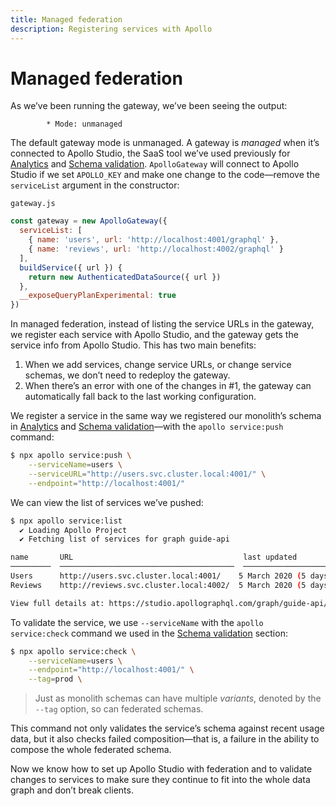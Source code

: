 ```yaml
---
title: Managed federation
description: Registering services with Apollo
---
```


# Managed federation

As we’ve been running the gateway, we’ve been seeing the output:

```
        * Mode: unmanaged
```

The default gateway mode is unmanaged. A gateway is *managed* when it’s connected to Apollo Studio, the SaaS tool we’ve used previously for [Analytics](../server/production/analytics.md) and [Schema validation](../server/extended-topics/schema-validation.md). `ApolloGateway` will connect to Apollo Studio if we set `APOLLO_KEY` and make one change to the code—remove the `serviceList` argument in the constructor:

`gateway.js`

```js
const gateway = new ApolloGateway({
  serviceList: [
    { name: 'users', url: 'http://localhost:4001/graphql' },
    { name: 'reviews', url: 'http://localhost:4002/graphql' }
  ],
  buildService({ url }) {
    return new AuthenticatedDataSource({ url })
  },
  __exposeQueryPlanExperimental: true
})
```

In managed federation, instead of listing the service URLs in the gateway, we register each service with Apollo Studio, and the gateway gets the service info from Apollo Studio. This has two main benefits: 

1. When we add services, change service URLs, or change service schemas, we don’t need to redeploy the gateway.
2. When there’s an error with one of the changes in #1, the gateway can automatically fall back to the last working configuration.

We register a service in the same way we registered our monolith’s schema in [Analytics](../server/production/analytics.md) and [Schema validation](../server/extended-topics/schema-validation.md)—with the `apollo service:push` command:

```sh
$ npx apollo service:push \
    --serviceName=users \
    --serviceURL="http://users.svc.cluster.local:4001/" \
    --endpoint="http://localhost:4001/"
```

We can view the list of services we’ve pushed:

```sh
$ npx apollo service:list
  ✔ Loading Apollo Project
  ✔ Fetching list of services for graph guide-api

name       URL                                      last updated
─────────  ───────────────────────────────────────  ────────────────────────
Users      http://users.svc.cluster.local:4001/    5 March 2020 (5 days ago)
Reviews    http://reviews.svc.cluster.local:4002/  5 March 2020 (5 days ago)

View full details at: https://studio.apollographql.com/graph/guide-api/service-list
```

To validate the service, we use `--serviceName` with the `apollo service:check` command we used in the [Schema validation](../server/extended-topics/schema-validation.md) section:

```sh
$ npx apollo service:check \
    --serviceName=users \
    --endpoint="http://localhost:4001/" \
    --tag=prod \
```

> Just as monolith schemas can have multiple *variants*, denoted by the `--tag` option, so can federated schemas.

This command not only validates the service’s schema against recent usage data, but it also checks failed composition—that is, a failure in the ability to compose the whole federated schema. 

Now we know how to set up Apollo Studio with federation and to validate changes to services to make sure they continue to fit into the whole data graph and don’t break clients.

